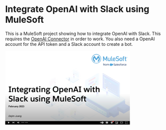 # Integrate OpenAI with Slack using MuleSoft

This is a MuleSoft project showing how to integrate OpenAI with Slack. This requires the [OpenAI Connector](https://github.com/djuang1/openai-connector) in order to work. You also need a OpenAI account for the API token and a Slack account to create a bot.


<a href="https://www.youtube.com/watch?v=hTpeioON-gc"><img src="https://raw.githubusercontent.com/djuang1/openai-slack-example-mule4/main/exchange-docs/openai-slack-yt.png" width="400"></a>